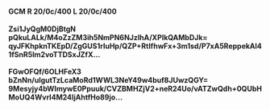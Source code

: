 #### GCM R 20/0c/400 L 20/0c/400
**Zsi1JyQgM0DjBtgN**<br/>**pQkuLALk/M4oZzZM3ih5NmPN6NJzlhA/XPIkQAMbDJk=**<br/>**qyJFKhpknTKEpD/ZgGUS1rIuHp/QZP+RtIfhwFx+3m1sd/P7xA5ReppekAl41fSnR5Im2voTTDSxJZfX...**<br/><br/>
**FGwOFQf/6OLHFeX3**<br/>**bZnNn/ulgutTzLcaMoRd1WWL3NeY49w4buf8JUwzQGY=**<br/>**9Mesyjy4bWImywE0Ppuuk/CVZBMHZjV2+neR24Uo/vATZwQdh+0QUbHMoUQ4WvrI4M24IjAhtfHo89jo...**